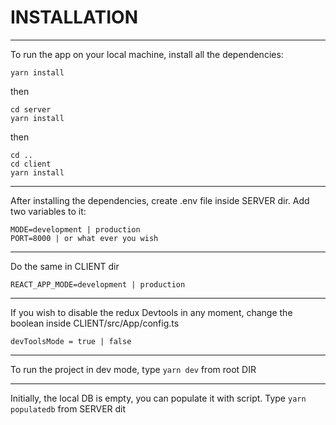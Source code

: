 # INSTALLATION

---

To run the app on your local machine, install all the dependencies:

```
yarn install
```

then

```
cd server
yarn install
```

then

```
cd ..
cd client
yarn install
```

---

After installing the dependencies, create .env file inside SERVER dir.
Add two variables to it:

```
MODE=development | production
PORT=8000 | or what ever you wish
```

---

Do the same in CLIENT dir

```
REACT_APP_MODE=development | production
```

---

If you wish to disable the redux Devtools in any moment, change the boolean inside
CLIENT/src/App/config.ts

```
devToolsMode = true | false
```

---

To run the project in dev mode, type
`yarn dev` from root DIR

---

Initially, the local DB is empty, you can populate it with script.
Type `yarn populatedb` from SERVER dit
